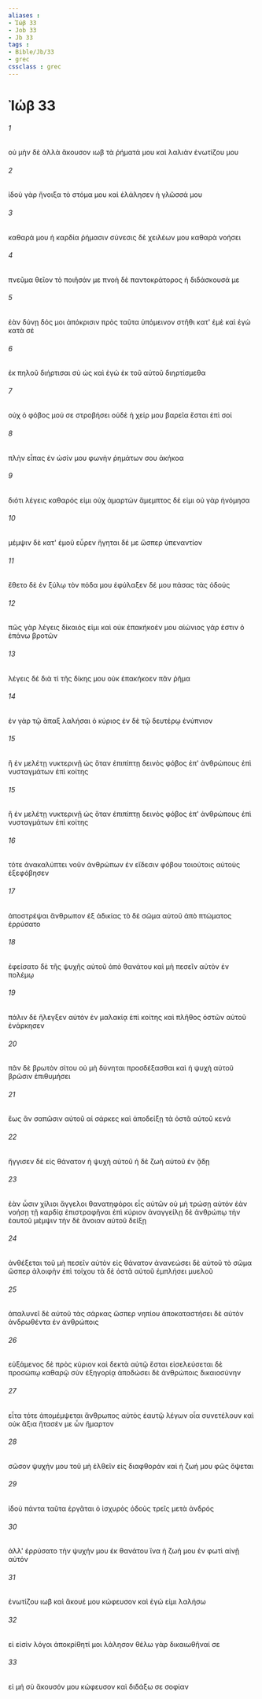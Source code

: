 ```yaml
---
aliases : 
- Ἰώβ 33
- Job 33
- Jb 33
tags : 
- Bible/Jb/33
- grec
cssclass : grec
---
```


# Ἰώβ 33

###### 1
οὐ μὴν δὲ ἀλλὰ ἄκουσον ιωβ τὰ ῥήματά μου καὶ λαλιὰν ἐνωτίζου μου
###### 2
ἰδοὺ γὰρ ἤνοιξα τὸ στόμα μου καὶ ἐλάλησεν ἡ γλῶσσά μου
###### 3
καθαρά μου ἡ καρδία ῥήμασιν σύνεσις δὲ χειλέων μου καθαρὰ νοήσει
###### 4
πνεῦμα θεῖον τὸ ποιῆσάν με πνοὴ δὲ παντοκράτορος ἡ διδάσκουσά με
###### 5
ἐὰν δύνῃ δός μοι ἀπόκρισιν πρὸς ταῦτα ὑπόμεινον στῆθι κατ' ἐμὲ καὶ ἐγὼ κατὰ σέ
###### 6
ἐκ πηλοῦ διήρτισαι σὺ ὡς καὶ ἐγώ ἐκ τοῦ αὐτοῦ διηρτίσμεθα
###### 7
οὐχ ὁ φόβος μού σε στροβήσει οὐδὲ ἡ χείρ μου βαρεῖα ἔσται ἐπὶ σοί
###### 8
πλὴν εἶπας ἐν ὠσίν μου φωνὴν ῥημάτων σου ἀκήκοα
###### 9
διότι λέγεις καθαρός εἰμι οὐχ ἁμαρτών ἄμεμπτος δέ εἰμι οὐ γὰρ ἠνόμησα
###### 10
μέμψιν δὲ κατ' ἐμοῦ εὗρεν ἥγηται δέ με ὥσπερ ὑπεναντίον
###### 11
ἔθετο δὲ ἐν ξύλῳ τὸν πόδα μου ἐφύλαξεν δέ μου πάσας τὰς ὁδούς
###### 12
πῶς γὰρ λέγεις δίκαιός εἰμι καὶ οὐκ ἐπακήκοέν μου αἰώνιος γάρ ἐστιν ὁ ἐπάνω βροτῶν
###### 13
λέγεις δέ διὰ τί τῆς δίκης μου οὐκ ἐπακήκοεν πᾶν ῥῆμα
###### 14
ἐν γὰρ τῷ ἅπαξ λαλήσαι ὁ κύριος ἐν δὲ τῷ δευτέρῳ ἐνύπνιον
###### 15
ἢ ἐν μελέτῃ νυκτερινῇ ὡς ὅταν ἐπιπίπτῃ δεινὸς φόβος ἐπ' ἀνθρώπους ἐπὶ νυσταγμάτων ἐπὶ κοίτης
###### 15
ἢ ἐν μελέτῃ νυκτερινῇ ὡς ὅταν ἐπιπίπτῃ δεινὸς φόβος ἐπ' ἀνθρώπους ἐπὶ νυσταγμάτων ἐπὶ κοίτης
###### 16
τότε ἀνακαλύπτει νοῦν ἀνθρώπων ἐν εἴδεσιν φόβου τοιούτοις αὐτοὺς ἐξεφόβησεν
###### 17
ἀποστρέψαι ἄνθρωπον ἐξ ἀδικίας τὸ δὲ σῶμα αὐτοῦ ἀπὸ πτώματος ἐρρύσατο
###### 18
ἐφείσατο δὲ τῆς ψυχῆς αὐτοῦ ἀπὸ θανάτου καὶ μὴ πεσεῖν αὐτὸν ἐν πολέμῳ
###### 19
πάλιν δὲ ἤλεγξεν αὐτὸν ἐν μαλακίᾳ ἐπὶ κοίτης καὶ πλῆθος ὀστῶν αὐτοῦ ἐνάρκησεν
###### 20
πᾶν δὲ βρωτὸν σίτου οὐ μὴ δύνηται προσδέξασθαι καὶ ἡ ψυχὴ αὐτοῦ βρῶσιν ἐπιθυμήσει
###### 21
ἕως ἂν σαπῶσιν αὐτοῦ αἱ σάρκες καὶ ἀποδείξῃ τὰ ὀστᾶ αὐτοῦ κενά
###### 22
ἤγγισεν δὲ εἰς θάνατον ἡ ψυχὴ αὐτοῦ ἡ δὲ ζωὴ αὐτοῦ ἐν ᾅδῃ
###### 23
ἐὰν ὦσιν χίλιοι ἄγγελοι θανατηφόροι εἷς αὐτῶν οὐ μὴ τρώσῃ αὐτόν ἐὰν νοήσῃ τῇ καρδίᾳ ἐπιστραφῆναι ἐπὶ κύριον ἀναγγείλῃ δὲ ἀνθρώπῳ τὴν ἑαυτοῦ μέμψιν τὴν δὲ ἄνοιαν αὐτοῦ δείξῃ
###### 24
ἀνθέξεται τοῦ μὴ πεσεῖν αὐτὸν εἰς θάνατον ἀνανεώσει δὲ αὐτοῦ τὸ σῶμα ὥσπερ ἀλοιφὴν ἐπὶ τοίχου τὰ δὲ ὀστᾶ αὐτοῦ ἐμπλήσει μυελοῦ
###### 25
ἁπαλυνεῖ δὲ αὐτοῦ τὰς σάρκας ὥσπερ νηπίου ἀποκαταστήσει δὲ αὐτὸν ἀνδρωθέντα ἐν ἀνθρώποις
###### 26
εὐξάμενος δὲ πρὸς κύριον καὶ δεκτὰ αὐτῷ ἔσται εἰσελεύσεται δὲ προσώπῳ καθαρῷ σὺν ἐξηγορίᾳ ἀποδώσει δὲ ἀνθρώποις δικαιοσύνην
###### 27
εἶτα τότε ἀπομέμψεται ἄνθρωπος αὐτὸς ἑαυτῷ λέγων οἷα συνετέλουν καὶ οὐκ ἄξια ἤτασέν με ὧν ἥμαρτον
###### 28
σῶσον ψυχήν μου τοῦ μὴ ἐλθεῖν εἰς διαφθοράν καὶ ἡ ζωή μου φῶς ὄψεται
###### 29
ἰδοὺ πάντα ταῦτα ἐργᾶται ὁ ἰσχυρὸς ὁδοὺς τρεῖς μετὰ ἀνδρός
###### 30
ἀλλ' ἐρρύσατο τὴν ψυχήν μου ἐκ θανάτου ἵνα ἡ ζωή μου ἐν φωτὶ αἰνῇ αὐτόν
###### 31
ἐνωτίζου ιωβ καὶ ἄκουέ μου κώφευσον καὶ ἐγώ εἰμι λαλήσω
###### 32
εἰ εἰσὶν λόγοι ἀποκρίθητί μοι λάλησον θέλω γὰρ δικαιωθῆναί σε
###### 33
εἰ μή σὺ ἄκουσόν μου κώφευσον καὶ διδάξω σε σοφίαν

